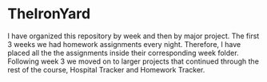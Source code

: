 TheIronYard
===========
I have organized this repository by week and then by major project.  The first 3 weeks we had homework assignments every night.  Therefore, I have placed all the the assignments inside their corresponding week folder.  Following week 3 we moved on to larger projects that continued through the rest of the course, Hospital Tracker and Homework Tracker.
